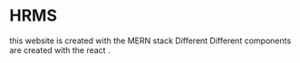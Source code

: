 # HRMS
this website is created with the MERN stack Different Different components are created with the react .
